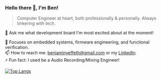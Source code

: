 ### Hello there 👋, I'm Ben!

> Computer Engineer at heart, both professionally & personally. Always tinkering with tech.

💬 Ask me what development board I'm most excited about at the moment!

🔎 Focuses on embedded systems, firmware engineering, and functional verification. \
📫 How to reach me: benjaminyeffeth@gmail.com or my [LinkedIn](https://www.linkedin.com/in/benjamin-yeffeth/). \
⚡ Fun fact: I used be a Audio Recording/Mixing Engineer!

[![Top Langs](https://github-readme-stats.vercel.app/api/top-langs/?username=fleetingflatcher)](https://github.com/fleetingflatcher/github-readme-stats)
